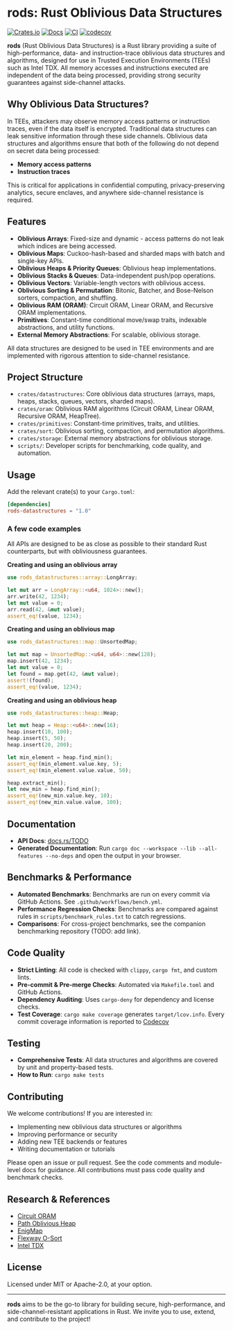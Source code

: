 # rods: Rust Oblivious Data Structures


[![Crates.io](https://img.shields.io/crates/v/TODO.svg)](https://crates.io/crates/TODO)
[![Docs](https://docs.rs/TODO/badge.svg)](https://docs.rs/TODO)
[![CI](https://github.com/xtrm0/rods/actions/workflows/unit.yml/badge.svg)](https://github.com/xtrm0/rods/actions/workflows/unit.yml)
[![codecov](https://codecov.io/gh/xtrm0/rods/graph/badge.svg?token=L26XUTDO79)](https://codecov.io/gh/xtrm0/rods)

**rods** (Rust Oblivious Data Structures) is a Rust library providing a suite of high-performance, data- and instruction-trace oblivious data structures and algorithms, designed for use in Trusted Execution Environments (TEEs) such as Intel TDX. All memory accesses and instructions executed are independent of the data being processed, providing strong security guarantees against side-channel attacks.

## Why Oblivious Data Structures?

In TEEs, attackers may observe memory access patterns or instruction traces, even if the data itself is encrypted. Traditional data structures can leak sensitive information through these side channels. Oblivious data structures and algorithms ensure that both of the following do not depend on secret data being processed:

- **Memory access patterns** 
- **Instruction traces** 

This is critical for applications in confidential computing, privacy-preserving analytics, secure enclaves, and anywhere side-channel resistance is required.

## Features

- **Oblivious Arrays**: Fixed-size and dynamic - access patterns do not leak which indices are being accessed.
- **Oblivious Maps**: Cuckoo-hash-based and sharded maps with batch and single-key APIs.
- **Oblivious Heaps & Priority Queues**: Oblivious heap implementations.
- **Oblivious Stacks & Queues**: Data-independent push/pop operations.
- **Oblivious Vectors**: Variable-length vectors with oblivious access.
- **Oblivious Sorting & Permutation**: Bitonic, Batcher, and Bose-Nelson sorters, compaction, and shuffling.
- **Oblivious RAM (ORAM)**: Circuit ORAM, Linear ORAM, and Recursive ORAM implementations.
- **Primitives**: Constant-time conditional move/swap traits, indexable abstractions, and utility functions.
- **External Memory Abstractions**: For scalable, oblivious storage.

All data structures are designed to be used in TEE environments and are implemented with rigorous attention to side-channel resistance.

## Project Structure

- `crates/datastructures`: Core oblivious data structures (arrays, maps, heaps, stacks, queues, vectors, sharded maps).
- `crates/oram`: Oblivious RAM algorithms (Circuit ORAM, Linear ORAM, Recursive ORAM, HeapTree).
- `crates/primitives`: Constant-time primitives, traits, and utilities.
- `crates/sort`: Oblivious sorting, compaction, and permutation algorithms.
- `crates/storage`: External memory abstractions for oblivious storage.
- `scripts/`: Developer scripts for benchmarking, code quality, and automation.

## Usage

Add the relevant crate(s) to your `Cargo.toml`:

```toml
[dependencies]
rods-datastructures = "1.0"
```

### A few code examples

All APIs are designed to be as close as possible to their standard Rust counterparts, but with obliviousness guarantees.

**Creating and using an oblivious array**

```rust
use rods_datastructures::array::LongArray;

let mut arr = LongArray::<u64, 1024>::new();
arr.write(42, 1234);
let mut value = 0;
arr.read(42, &mut value);
assert_eq!(value, 1234);
```

**Creating and using an oblivious map**

```rust
use rods_datastructures::map::UnsortedMap;

let mut map = UnsortedMap::<u64, u64>::new(128);
map.insert(42, 1234);
let mut value = 0;
let found = map.get(42, &mut value);
assert!(found);
assert_eq!(value, 1234);
```

**Creating and using an oblivious heap**

```rust
use rods_datastructures::heap::Heap;

let mut heap = Heap::<u64>::new(16);
heap.insert(10, 100);
heap.insert(5, 50);
heap.insert(20, 200);

let min_element = heap.find_min();
assert_eq!(min_element.value.key, 5);
assert_eq!(min_element.value.value, 50);

heap.extract_min();
let new_min = heap.find_min();
assert_eq!(new_min.value.key, 10);
assert_eq!(new_min.value.value, 100);
```



## Documentation

- **API Docs**: [docs.rs/TODO](https://docs.rs/TODO)
- **Generated Documentation**: Run `cargo doc --workspace --lib --all-features --no-deps` and open the output in your browser.

## Benchmarks & Performance

- **Automated Benchmarks**: Benchmarks are run on every commit via GitHub Actions. See `.github/workflows/bench.yml`.
- **Performance Regression Checks**: Benchmarks are compared against rules in `scripts/benchmark_rules.txt` to catch regressions.
- **Comparisons**: For cross-project benchmarks, see the companion benchmarking repository (TODO: add link).

## Code Quality

- **Strict Linting**: All code is checked with `clippy`, `cargo fmt`, and custom lints.
- **Pre-commit & Pre-merge Checks**: Automated via `Makefile.toml` and GitHub Actions.
- **Dependency Auditing**: Uses `cargo-deny` for dependency and license checks.
- **Test Coverage**: `cargo make coverage` generates `target/lcov.info`. Every commit coverage information is reported to [Codecov](https://codecov.io/gh/xtrm0/rods)

## Testing

- **Comprehensive Tests**: All data structures and algorithms are covered by unit and property-based tests.
- **How to Run**: `cargo make tests`

## Contributing

We welcome contributions! If you are interested in:

- Implementing new oblivious data structures or algorithms
- Improving performance or security
- Adding new TEE backends or features
- Writing documentation or tutorials

Please open an issue or pull request. See the code comments and module-level docs for guidance. All contributions must pass code quality and benchmark checks.

## Research & References
- [Circuit ORAM](https://eprint.iacr.org/2014/672.pdf)
- [Path Oblivious Heap](https://eprint.iacr.org/2019/274)
- [EnigMap](https://eprint.iacr.org/2022/1083)
- [Flexway O-Sort](https://eprint.iacr.org/2023/1258.pdf)
- [Intel TDX](https://www.intel.com/content/www/us/en/architecture-and-technology/tdx.html)

## License

Licensed under MIT or Apache-2.0, at your option.

---

**rods** aims to be the go-to library for building secure, high-performance, and side-channel-resistant applications in Rust. We invite you to use, extend, and contribute to the project!
